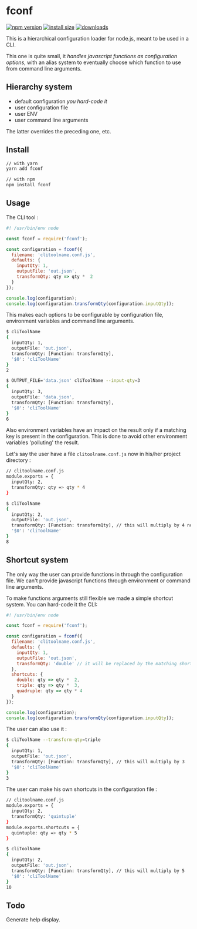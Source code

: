 # fconf

[![npm version](https://img.shields.io/npm/v/fconf.svg?style=flat-square)](https://www.npmjs.com/package/fconf)
[![install size](https://badgen.net/packagephobia/install/fconf)](https://packagephobia.now.sh/result?p=fconf)
[![downloads](https://img.shields.io/npm/dm/fconf.svg?style=flat-square)](https://npm-stat.com/charts.html?package=fconf)

This is a hierarchical configuration loader for node.js, meant to be used in a CLI.

This one is quite small, it *handles javascript functions as configuration options*, with an alias system to eventually choose which function to use from command line arguments.

## Hierarchy system
- default configuration *you hard-code it*
- user configuration file
- user ENV
- user command line arguments

The latter overrides the preceding one, etc.

## Install

```bash
// with yarn
yarn add fconf

// with npm
npm install fconf
```

## Usage

The CLI tool :
```javascript
#! /usr/bin/env node

const fconf = require('fconf');

const configuration = fconf({
  filename: 'clitoolname.conf.js',
  defaults: {
    inputQty: 1,
    outputFile: 'out.json',
    transformQty: qty => qty *  2
  }
});

console.log(configuration);
console.log(configuration.transformQty(configuration.inputQty));
```
This makes each options to be configurable by configuration file, environment variables and command line arguments.
```bash
$ cliToolName
{
  inputQty: 1,
  outputFile: 'out.json',
  transformQty: [Function: transformQty],
  '$0': 'cliToolName'
}
2

$ OUTPUT_FILE='data.json' cliToolName --input-qty=3
{
  inputQty: 3,
  outputFile: 'data.json',
  transformQty: [Function: transformQty],
  '$0': 'cliToolName'
}
6
```
Also environment variables have an impact on the result only if a matching key is present in the configuration. This is done to avoid other environment variables 'polluting' the result. 

Let's say the user have a file ```clitoolname.conf.js``` now in his/her project directory :
```bash
// clitoolname.conf.js
module.exports = {
  inputQty: 2,
  transformQty: qty => qty * 4
}

$ cliToolName
{
  inputQty: 2,
  outputFile: 'out.json',
  transformQty: [Function: transformQty], // this will multiply by 4 now
  '$0': 'cliToolName'
}
8
```

## Shortcut system
The only way the user can provide functions in through the configuration file. We can't provide javascript functions through environment or command line arguments.

To make functions arguments still flexible we made a simple shortcut system. You can hard-code it the CLI:
```javascript
#! /usr/bin/env node

const fconf = require('fconf');

const configuration = fconf({
  filename: 'clitoolname.conf.js',
  defaults: {
    inputQty: 1,
    outputFile: 'out.json',
    transformQty: 'double' // it will be replaced by the matching shortcut
  },
  shortcuts: {
    double: qty => qty *  2,
    triple: qty => qty *  3,
    quadruple: qty => qty * 4
  }
});

console.log(configuration);
console.log(configuration.transformQty(configuration.inputQty));
```
The user can also use it :
```bash
$ cliToolName --transform-qty=triple
{
  inputQty: 1,
  outputFile: 'out.json',
  transformQty: [Function: transformQty], // this will multiply by 3
  '$0': 'cliToolName'
}
3
```
The user can make his own shortcuts in the configuration file :
```bash
// clitoolname.conf.js
module.exports = {
  inputQty: 2,
  transformQty: 'quintuple'
}
module.exports.shortcuts = {
  quintuple: qty => qty * 5
}

$ cliToolName
{
  inputQty: 2,
  outputFile: 'out.json',
  transformQty: [Function: transformQty], // this will multiply by 5
  '$0': 'cliToolName'
}
10
```

## Todo
Generate help display.

